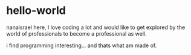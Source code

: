 # hello-world

nanaisrael here, I love coding a lot and would like to get explored by the world of professionals to become a professional as well.

i find programming interesting... and thats what am made of.

